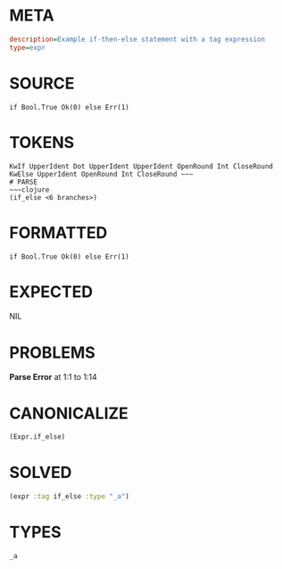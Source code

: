 # META
~~~ini
description=Example if-then-else statement with a tag expression
type=expr
~~~
# SOURCE
~~~roc
if Bool.True Ok(0) else Err(1)
~~~
# TOKENS
~~~text
KwIf UpperIdent Dot UpperIdent UpperIdent OpenRound Int CloseRound KwElse UpperIdent OpenRound Int CloseRound ~~~
# PARSE
~~~clojure
(if_else <6 branches>)
~~~
# FORMATTED
~~~roc
if Bool.True Ok(0) else Err(1)
~~~
# EXPECTED
NIL
# PROBLEMS
**Parse Error**
at 1:1 to 1:14

# CANONICALIZE
~~~clojure
(Expr.if_else)
~~~
# SOLVED
~~~clojure
(expr :tag if_else :type "_a")
~~~
# TYPES
~~~roc
_a
~~~
